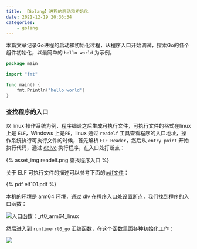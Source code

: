 ```yaml
---
title: 【Golang】进程的启动和初始化
date: 2021-12-19 20:36:34
categories:
    - golang
---
```


本篇文章记录Go进程的启动和初始化过程，从程序入口开始调试，探索Go的各个组件初始化，以最简单的 `hello world` 为示例。

```go
package main

import "fmt"

func main() {
	fmt.Println("hello world")
}
```

### 查找程序的入口

以 linux 操作系统为例，程序编译之后生成可执行文件，可执行文件的格式在linux上是 `ELF`，Windows 上是`PE`，linux 通过 `readelf` 工具查看程序的入口地址，操作系统执行可执行文件的时候，首先解析 `ELF Header`，然后从 `entry point` 开始执行代码，通过 [delve](https://github.com/go-delve/delve) 执行程序，在入口处打断点：

{% asset_img readelf.png 查找程序入口 %}

<!-- more -->

关于 ELF 可执行文件的描述可以参考下面的[pdf文件](https://github.com/corkami/pics/blob/28cb0226093ed57b348723bc473cea0162dad366/binary/elf101/elf101.pdf)：

{% pdf elf101.pdf %}

本机的环境是 arm64 环境，通过 dlv 在程序入口处设置断点，我们找到程序的入口函数：

![入口函数：_rt0_arm64_linux](arm64-entry-fn.png)

然后进入到 `runtime·rt0_go` 汇编函数，在这个函数里面各种初始化工作：

![](runtime_rt0_go.png)


